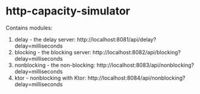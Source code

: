 # http-capacity-simulator

Contains modules:
  1. delay - the delay server: http://localhost:8081/api/delay?delay=milliseconds 
  1. blocking - the blocking server: http://localhost:8082/api/blocking?delay=milliseconds
  1. nonblocking - the non-blocking: http://localhost:8083/api/nonblocking?delay=milliseconds
  1. ktor - nonblocking with Ktor: http://localhost:8084/api/nonblocking?delay=milliseconds
